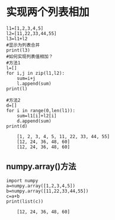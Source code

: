 实现两个列表相加
===

```
l1=[1,2,3,4,5]
l2=[11,22,33,44,55]
l3=l1+l2
#显示为列表合并
print(l3)
#如何实现列表值相加？
#方法1
l=[]
for i,j in zip(l1,l2):
    sum=i+j
    l.append(sum)
print(l)

#方法2
d=[]
for i in range(0,len(l1)):
    sum=l1[i]+l2[i]
    d.append(sum)
print(d)
```

        [1, 2, 3, 4, 5, 11, 22, 33, 44, 55]
        [12, 24, 36, 48, 60]
        [12, 24, 36, 48, 60]
        
## numpy.array()方法
  ```
  import numpy
a=numpy.array([1,2,3,4,5])
b=numpy.array([11,22,33,44,55])
c=a+b
print(list(c))
```

        [12, 24, 36, 48, 60]
